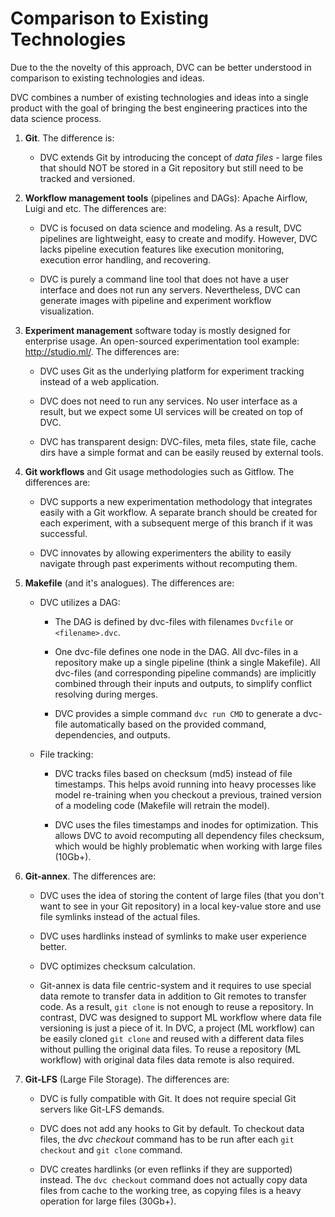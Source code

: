 # Comparison to Existing Technologies

Due to the the novelty of this approach, DVC can be better understood in
comparison to existing technologies and ideas.

DVC combines a number of existing technologies and ideas into a single product
with the goal of bringing the best engineering practices into the data science
process.

1. **Git**. The difference is:

    - DVC extends Git by introducing the concept of *data files* - large files
    that should NOT be stored in a Git repository but still need to be tracked
    and versioned.

2. **Workflow management tools** (pipelines and DAGs): Apache Airflow, Luigi and
etc. The differences are:

   - DVC is focused on data science and modeling. As a result, DVC pipelines are
   lightweight, easy to create and modify. However, DVC lacks pipeline execution
   features like execution monitoring, execution error handling, and recovering.

   - DVC is purely a command line tool that does not have a user interface and
   does not run any servers. Nevertheless, DVC can generate images with pipeline
   and experiment workflow visualization.

3. **Experiment management** software today is mostly designed for enterprise
usage. An open-sourced experimentation tool example: http://studio.ml/. The
differences are:

   - DVC uses Git as the underlying platform for experiment tracking instead of
   a web application.

   - DVC does not need to run any services. No user interface as a result, but
   we expect some UI services will be created on top of DVC.

   - DVC has transparent design: DVC-files, meta files, state file, cache dirs
   have a simple format and can be easily reused by external tools.

4. **Git workflows** and Git usage methodologies such as Gitflow. The
differences are:

   - DVC supports a new experimentation methodology that integrates easily with
   a Git workflow. A separate branch should be created for each experiment, with
   a subsequent merge of this branch if it was successful.

   - DVC innovates by allowing experimenters the ability to easily navigate
   through past experiments without recomputing them.


5. **Makefile** (and it's analogues). The differences are:

   - DVC utilizes a DAG:

     - The DAG is defined by dvc-files with filenames `Dvcfile` or
     `<filename>.dvc`.

     - One dvc-file defines one node in the DAG. All dvc-files in a repository
     make up a single pipeline (think a single Makefile). All dvc-files (and
     corresponding pipeline commands) are implicitly combined through their
     inputs and outputs, to simplify conflict resolving during merges.

     - DVC provides a simple command `dvc run CMD` to generate a dvc-file
     automatically based on the provided command, dependencies, and outputs.

   - File tracking:

     - DVC tracks files based on checksum (md5) instead of file timestamps. This
     helps avoid running into heavy processes like model re-training when you
     checkout a previous, trained version of a modeling code (Makefile will
     retrain the model).

     - DVC uses the files timestamps and inodes for optimization. This allows
     DVC to avoid recomputing all dependency files checksum, which would be
     highly problematic when working with large files (10Gb+).


6. **Git-annex**. The differences are:

   - DVC uses the idea of storing the content of large files (that you don't
   want to see in your Git repository) in a local key-value store and use file
   symlinks instead of the actual files.

   - DVC uses hardlinks instead of symlinks to make user experience better.

   - DVC optimizes checksum calculation.

   - Git-annex is data file centric-system and it requires to use special data
   remote to transfer data in addition to Git remotes to transfer code. As a result,
   `git clone` is not enough to reuse a repository. In contrast, DVC was designed
   to support ML workflow where data file versioning is just a piece of it.
   In DVC, a project (ML workflow) can be easily cloned `git clone` and reused
   with a different data files without pulling the original data files. To reuse
   a repository (ML workflow) with original data files data remote is also required.
   

7. **Git-LFS** (Large File Storage). The differences are:

   - DVC is fully compatible with Git. It does not require special Git servers
   like Git-LFS demands.

   - DVC does not add any hooks to Git by default. To checkout data files, the
   *dvc checkout* command has to be run after each `git checkout` and `git
   clone` command.

   - DVC creates hardlinks (or even reflinks if they are supported) instead. The
    `dvc checkout` command does not actually copy data files from cache to the
    working tree, as copying files is a heavy operation for large files (30Gb+).
